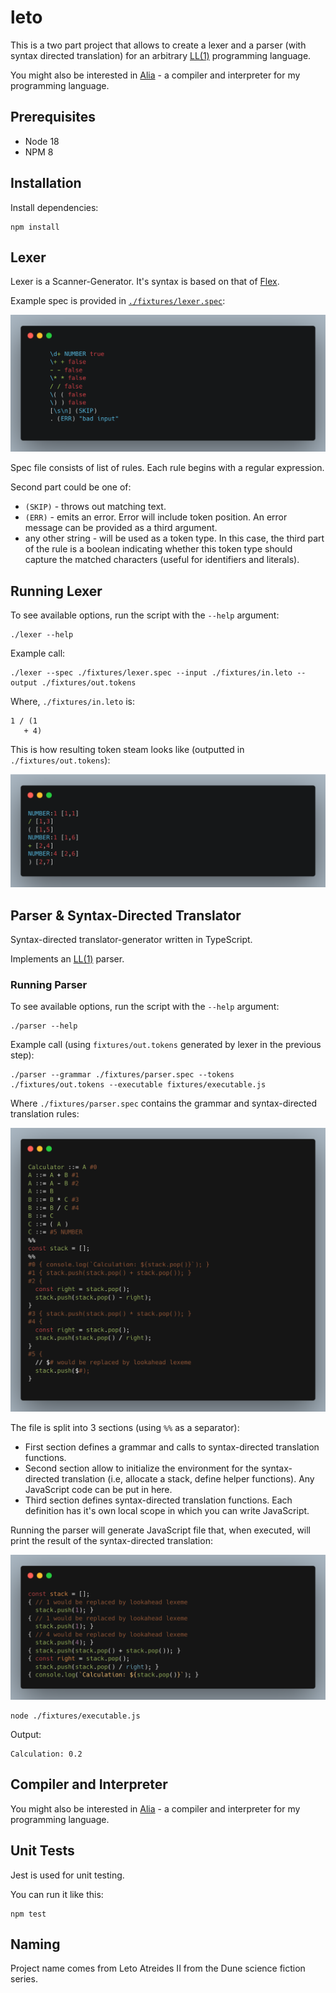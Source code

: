 # leto

This is a two part project that allows to create a lexer and a parser
(with syntax directed translation) for an arbitrary
[LL(1)](https://en.wikipedia.org/wiki/LL_grammar) programming language.

You might also be interested in [Alia](https://github.com/maxxxxxdlp/alia) -
a compiler and interpreter for my programming language.

## Prerequisites

- Node 18
- NPM 8

## Installation

Install dependencies:

```shell
npm install
```

## Lexer

Lexer is a Scanner-Generator. It's syntax is based on that of
[Flex](https://www.cs.princeton.edu/~appel/modern/c/software/flex/flex.html).

Example spec is provided in [`./fixtures/lexer.spec`](./fixtures/lexer.spec):

![Lexer Spec file](./docs/img/lexer-spec.png)

Spec file consists of list of rules. Each rule begins with a regular expression.

Second part could be one of:

- `(SKIP)` - throws out matching text.
- `(ERR)` - emits an error. Error will include token position. An error
  message can be provided as a third argument.
- any other string - will be used as a token type. In this case, the third part
  of the rule is a boolean indicating whether this token type should capture
  the matched characters (useful for identifiers and literals).

## Running Lexer

To see available options, run the script with the `--help` argument:

```shell
./lexer --help
```

Example call:

```shell
./lexer --spec ./fixtures/lexer.spec --input ./fixtures/in.leto --output ./fixtures/out.tokens
```

Where, `./fixtures/in.leto` is:

```
1 / (1
   + 4)
```

This is how resulting token steam looks like (outputted in `./fixtures/out.tokens`):

![Lexer Result](./docs/img/lexer-tokens.png)

## Parser & Syntax-Directed Translator

Syntax-directed translator-generator written in TypeScript.

Implements an [LL(1)](https://en.wikipedia.org/wiki/LL_grammar) parser.

### Running Parser

To see available options, run the script with the `--help` argument:

```shell
./parser --help
```

Example call (using `fixtures/out.tokens` generated by lexer in the previous step):

```shell
./parser --grammar ./fixtures/parser.spec --tokens ./fixtures/out.tokens --executable fixtures/executable.js
```

Where `./fixtures/parser.spec` contains the grammar and syntax-directed
translation rules:

![Parser Spec file](./docs/img/parser-spec.png)

The file is split into 3 sections (using `%%` as a separator):

- First section defines a grammar and calls to syntax-directed translation
  functions.
- Second section allow to initialize the environment for the syntax-directed
  translation (i.e, allocate a stack, define helper functions). Any JavaScript
  code can be put in here.
- Third section defines syntax-directed translation functions. Each definition
  has it's own local scope in which you can write JavaScript.

Running the parser will generate JavaScript file that, when executed, will print
the result of the syntax-directed translation:

![Generated Executable](./docs/img/executable.png)

```shell
node ./fixtures/executable.js
```

Output:

```
Calculation: 0.2
```

## Compiler and Interpreter

You might also be interested in [Alia](https://github.com/maxxxxxdlp/alia) -
a compiler and interpreter for my programming language.

## Unit Tests

Jest is used for unit testing.

You can run it like this:

```shell
npm test
```

## Naming

Project name comes from Leto Atreides II from the Dune science fiction series.